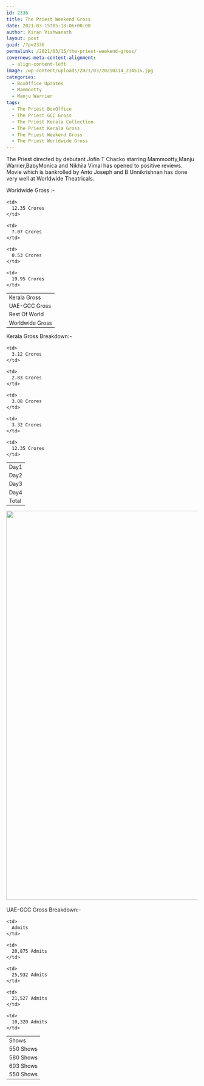 ```yaml
---
id: 2336
title: The Priest Weekend Gross
date: 2021-03-15T05:18:06+00:00
author: Kiran Vishwanath
layout: post
guid: /?p=2336
permalink: /2021/03/15/the-priest-weekend-gross/
covernews-meta-content-alignment:
  - align-content-left
image: /wp-content/uploads/2021/03/20210314_214516.jpg
categories:
  - BoxOffice Updates
  - Mammootty
  - Manju Warrier
tags:
  - The Priest BoxOffice
  - The Priest GCC Gross
  - The Priest Kerala Collection
  - The Priest Kerala Gross
  - The Priest Weekend Gross
  - The Priest Worldwide Gross
---
```

 

The Priest directed by debutant Jofin T Chacko starring Mammootty,Manju Warrier,BabyMonica and Nikhila Vimal has opened to positive reviews. Movie which is bankrolled by Anto Joseph and B Unnikrishnan has done very well at Worldwide Theatricals.

Worldwide Gross :- 

<table>
  <tr>
    <td>
      Kerala Gross
    </td>
    
    <td>
      12.35 Crores
    </td>
  </tr>
  
  <tr>
    <td>
      UAE-GCC Gross
    </td>
    
    <td>
      7.07 Crores
    </td>
  </tr>
  
  <tr>
    <td>
      Rest Of World
    </td>
    
    <td>
      0.53 Crores
    </td>
  </tr>
  
  <tr>
    <td>
      Worldwide Gross
    </td>
    
    <td>
      19.95 Crores
    </td>
  </tr>
</table> 

Kerala Gross Breakdown:-

<table>
  <tr>
    <td>
      Day1
    </td>
    
    <td>
      3.12 Crores
    </td>
  </tr>
  
  <tr>
    <td>
      Day2
    </td>
    
    <td>
      2.83 Crores
    </td>
  </tr>
  
  <tr>
    <td>
      Day3
    </td>
    
    <td>
      3.08 Crores
    </td>
  </tr>
  
  <tr>
    <td>
      Day4
    </td>
    
    <td>
      3.32 Crores
    </td>
  </tr>
  
  <tr>
    <td>
      Total
    </td>
    
    <td>
      12.35 Crores
    </td>
  </tr>
</table> 

<img loading="lazy" width="775" height="1024" src="/wp-content/uploads/2021/03/160624868_3763995863679468_7808645807787618345_o-775x1024.jpg" alt="" class="wp-image-2326" srcset="/wp-content/uploads/2021/03/160624868_3763995863679468_7808645807787618345_o-775x1024.jpg 775w, /wp-content/uploads/2021/03/160624868_3763995863679468_7808645807787618345_o-227x300.jpg 227w, /wp-content/uploads/2021/03/160624868_3763995863679468_7808645807787618345_o-768x1015.jpg 768w, /wp-content/uploads/2021/03/160624868_3763995863679468_7808645807787618345_o.jpg 777w" sizes="(max-width: 775px) 100vw, 775px" />  

UAE-GCC Gross Breakdown:-

<table>
  <tr>
    <td>
      Shows
    </td>
    
    <td>
      Admits
    </td>
  </tr>
  
  <tr>
    <td>
      550 Shows
    </td>
    
    <td>
      20,875 Admits
    </td>
  </tr>
  
  <tr>
    <td>
      580 Shows
    </td>
    
    <td>
      25,932 Admits
    </td>
  </tr>
  
  <tr>
    <td>
      603 Shows
    </td>
    
    <td>
      21,527 Admits
    </td>
  </tr>
  
  <tr>
    <td>
      550 Shows
    </td>
    
    <td>
      10,320 Admits
    </td>
  </tr>
</table>